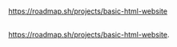 
#
https://roadmap.sh/projects/basic-html-website
##
https://roadmap.sh/projects/basic-html-website.
